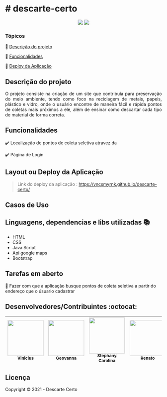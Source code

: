 
<h1># descarte-certo</h1> 

<p align="center">
  <img src="https://img.shields.io/static/v1?label=bootstrap&message=framework&color=blue&style=for-the-badge&logo=bootstrap"/>
 <img src="http://img.shields.io/static/v1?label=STATUS&message=EM%20DESENVOLVIMENTO&color=RED&style=for-the-badge"/>
   
</p>


### Tópicos 

:small_blue_diamond: [Descrição do projeto](#descrição-do-projeto)

:small_blue_diamond: [Funcionalidades](#funcionalidades)

:small_blue_diamond: [Deploy da Aplicação](#deploy-da-aplicação-dash)



## Descrição do projeto 

<p align="justify">
 O projeto consiste na criação de um site que contribuía para preservação do meio ambiente, tendo como foco na reciclagem de metais, papeis, plástico e vidro, onde o usuário encontre de maneira fácil e rápida pontos de coletas mais próximos a ele, além de ensinar como descartar cada tipo de material de forma correta. 
</p>

## Funcionalidades

:heavy_check_mark: Localização de pontos de coleta seletiva atravez da

:heavy_check_mark: Página de Login  


## Layout ou Deploy da Aplicação

> Link do deploy da aplicação : https://vncsmyrnk.github.io/descarte-certo/


## Casos de Uso






## Linguagens, dependencias e libs utilizadas :books:

- HTML
- CSS
- Java Script
- Api google maps
- Bootstrap


## Tarefas em aberto

:memo: Fazer com que a aplicação busque pontos de coleta seletiva a partir do endereço que o úsuario cadastrar 



## Desenvolvedores/Contribuintes :octocat:

| [<img src="https://avatars.githubusercontent.com/u/63162394?v=4" width=115><br><sub>Vinicius</sub>](https://github.com/vncsmyrnk) |  [<img src="https://avatars.githubusercontent.com/u/83795094?v=4" width=115><br><sub>Geovanna</sub>](https://github.com/Geovanna77) |  [<img src="https://avatars.githubusercontent.com/u/64992976?s=400&u=b47abcd1f5bffd3bdb510f68250f9eff019a76b0&v=4" width=115><br><sub>Stephany Carolina</sub>](https://github.com/stephany-c) | [<img src="https://avatars.githubusercontent.com/u/79455144?v=4" width=115><br><sub>Renato</sub>](https://github.com/renatovvjr) |  [<img src="https://avatars.githubusercontent.com/u/83675351?v=4" width=115><br><sub>Raíssa</sub>](https://github.com/maiaok) | [<img src="https://avatars.githubusercontent.com/u/78309594?v=4" width=115><br><sub>Gabriel</sub>](https://github.com/ghenriquemp) |
| :---: | :---: | :---: | :---: | :---: | :---:

## Licença 

Copyright :copyright: 2021 - Descarte Certo 

